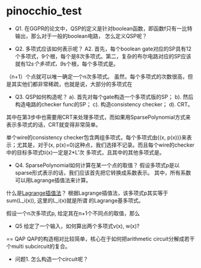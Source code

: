 # pinocchio_test

- Q1. 在GGPR的论文中，QSP的定义是针对boolean函数，即函数f只有一比特输出，那么对于一般的boolean电路，
怎么定义QSP呢？

- Q2. 多项式应该如何表示呢？
A2. 首先，每个boolean gate对应的SP具有12个多项式，9个根，每个是8次多项式。第二，复杂的布尔电路对应的SP应该就有12*s个多项式，9*s个根，每个多项式是。

（n+1）个点就可以唯一确定一个n次多项式。
虽然，每个多项式的次数很高，但是其实他们都非常稀疏，也就是说，大部分的多项式在

- Q3. QSP如何构造呢？
a). 首先对每个gate构造一个多项式版的SP；
b). 然后构造电路的checker func的SP；
c). 构造consistency checker；
d). CRT。

其中在第3步中也需要用CRT来处理多项式，而如果用SparsePolynomial方式来表示多项式的话，CRT就变得非常简单。

单个wire的consistency checker包含两组多项式，每个多项式由{(x, p(x))}来表示；尤其是，对于(x, p(x)=0)这种点，我们选择不记录。而且每个wire的checker中的目标多项式ti(x)一定是2*L'次 多项式，且其中的其他多项式是。


- Q4. SparsePolynomial如何计算在某一个点的取值？
假设多项式p是以sparse形式表示的话，我们应该首先把它转换成系数表示。
其中，所有系数可以用Lagrange插值法来计算。

什么是[Lagrange插值法](https://en.wikipedia.org/wiki/Lagrange_polynomial)？
根据Lagrange插值法，该多项式p其实等于sum(L_i(x)), 这里的L_i(x)就是所谓
的Lagrange基多项式。


假设一个n次多项式p, 给定其在n+1个不同点的取值，那么

- Q5 给定了一个输入，如何算出两个多项式v(x), w(x)?


== QAP
QAP的构造相对比较简单，核心在于如何把arithmetic circuit分解成若干个multi subcircuit的复合。

- 问题1. 怎么构造一个circuit呢？
